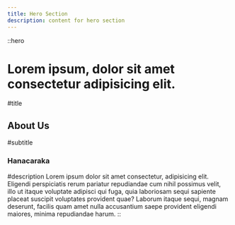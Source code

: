 ```yaml
---
title: Hero Section
description: content for hero section
---
```


::hero
# Lorem ipsum, dolor sit amet consectetur adipisicing elit.

#title
## About Us

#subtitle
### Hanacaraka

#description
Lorem ipsum dolor sit amet consectetur, adipisicing elit. Eligendi perspiciatis rerum pariatur repudiandae cum nihil possimus velit, illo ut itaque voluptate adipisci qui fuga, quia laboriosam sequi sapiente placeat suscipit voluptates provident quae? Laborum itaque sequi, magnam deserunt, facilis quam amet nulla accusantium saepe provident eligendi maiores, minima repudiandae harum.
::
